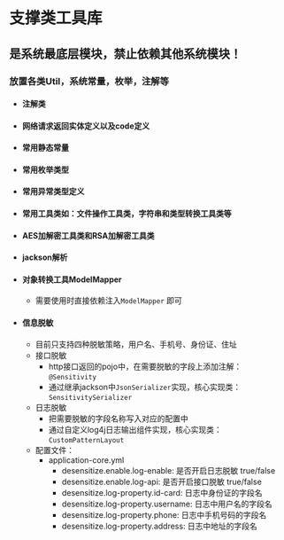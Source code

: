 # 支撑类工具库
## 是系统最底层模块，禁止依赖其他系统模块！
### 放置各类Util，系统常量，枚举，注解等
+ #### 注解类
+ #### 网络请求返回实体定义以及code定义
+ #### 常用静态常量
+ #### 常用枚举类型
+ #### 常用异常类型定义
+ #### 常用工具类如：文件操作工具类，字符串和类型转换工具类等
+ #### AES加解密工具类和RSA加解密工具类
+ #### jackson解析
+ #### 对象转换工具ModelMapper
  - 需要使用时直接依赖注入`ModelMapper` 即可
+ #### 信息脱敏
  - 目前只支持四种脱敏策略，用户名、手机号、身份证、住址
  - 接口脱敏
    - http接口返回的pojo中，在需要脱敏的字段上添加注解： `@Sensitivity`
    - 通过继承jackson中`JsonSerializer`实现，核心实现类： `SensitivitySerializer`
  - 日志脱敏
    - 把需要脱敏的字段名称写入对应的配置中
    - 通过自定义log4j日志输出组件实现，核心实现类：`CustomPatternLayout`
  - 配置文件：
    - application-core.yml
      - desensitize.enable.log-enable: 是否开启日志脱敏 true/false
      - desensitize.enable.log-api: 是否开启接口脱敏 true/false
      - desensitize.log-property.id-card: 日志中身份证的字段名
      - desensitize.log-property.username: 日志中用户名的字段名
      - desensitize.log-property.phone: 日志中手机号码的字段名
      - desensitize.log-property.address: 日志中地址的字段名